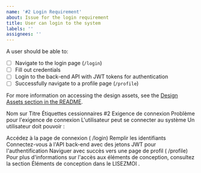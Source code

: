 ```yaml
---
name: '#2 Login Requirement'
about: Issue for the login requirement
title: User can login to the system
labels: ''
assignees: ''
---
```


A user should be able to:

- [ ] Navigate to the login page (`/login`)
- [ ] Fill out credentials
- [ ] Login to the back-end API with JWT tokens for authentication
- [ ] Successfully navigate to a profile page (`/profile`)

For more information on accessing the design assets, see the [Design Assets section in the README](https://github.com/OpenClassrooms-Student-Center/Project-10-Bank-API#design-assets).


Nom	sur	Titre	Étiquettes	cessionnaires
#2 Exigence de connexion
Problème pour l'exigence de connexion
L'utilisateur peut se connecter au système
Un utilisateur doit pouvoir :

Accédez à la page de connexion ( /login)
Remplir les identifiants
Connectez-vous à l'API back-end avec des jetons JWT pour l'authentification
Naviguer avec succès vers une page de profil ( /profile)
Pour plus d'informations sur l'accès aux éléments de conception, consultez la section Éléments de conception dans le LISEZMOI .